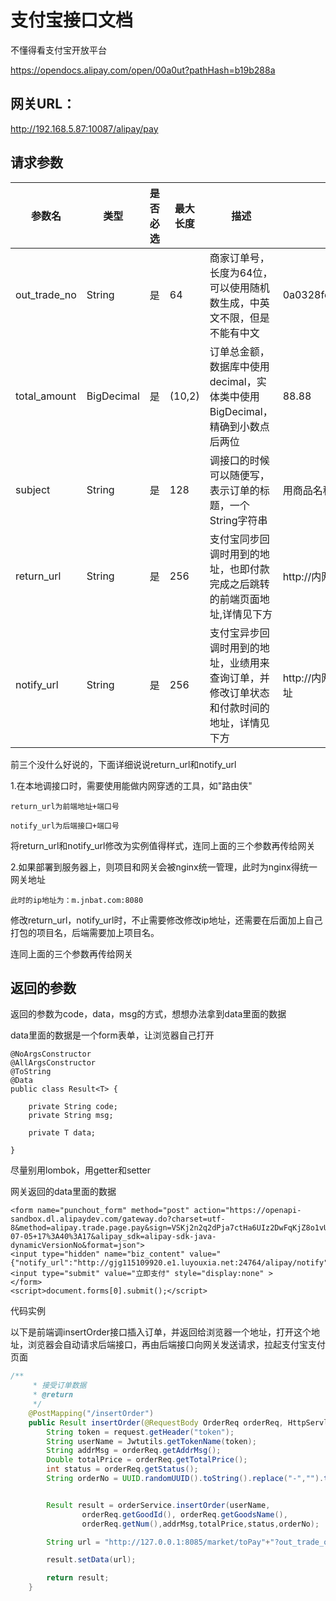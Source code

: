 # 支付宝接口文档



不懂得看支付宝开放平台

https://opendocs.alipay.com/open/00a0ut?pathHash=b19b288a


## 网关URL：

http://192.168.5.87:10087/alipay/pay


## 请求参数

| 参数名       | 类型       | 是否必选 | 最大长度 | 描述                                                                                     | 实例值                                     |
| ------------ | ---------- | -------- | -------- | ---------------------------------------------------------------------------------------- | ------------------------------------------ |
| out_trade_no | String     | 是       | 64       | 商家订单号，长度为64位，可以使用随机数生成，中英文不限，但是不能有中文                   | 0a0328fc4132446fa7f98c491558c752           |
| total_amount | BigDecimal | 是       | (10,2)   | 订单总金额，数据库中使用decimal，实体类中使用BigDecimal，精确到小数点后两位              | 88.88                                      |
| subject      | String     | 是       | 128      | 调接口的时候可以随便写，表示订单的标题，一个String字符串                                 | 用商品名称代替也可                         |
| return_url   | String     | 是       | 256      | 支付宝同步回调时用到的地址，也即付款完成之后跳转的前端页面地址,详情见下方                | http://内网穿透地址/success                |
| notify_url   | String     | 是       | 256      | 支付宝异步回调时用到的地址，业绩用来查询订单，并修改订单状态和付款时间的地址，详情见下方 | http://内网穿透地址/自己本地项目的接口地址 |

前三个没什么好说的，下面详细说说return_url和notify_url

1.在本地调接口时，需要使用能做内网穿透的工具，如"路由侠"

    return_url为前端地址+端口号

    notify_url为后端接口+端口号

将return_url和notify_url修改为实例值得样式，连同上面的三个参数再传给网关

2.如果部署到服务器上，则项目和网关会被nginx统一管理，此时为nginx得统一网关地址

    此时的ip地址为：m.jnbat.com:8080

修改return_url，notify_url时，不止需要修改修改ip地址，还需要在后面加上自己打包的项目名，后端需要加上项目名。

连同上面的三个参数再传给网关


## 返回的参数

返回的参数为code，data，msg的方式，想想办法拿到data里面的数据

data里面的数据是一个form表单，让浏览器自己打开

```
@NoArgsConstructor
@AllArgsConstructor
@ToString
@Data
public class Result<T> {

    private String code;
    private String msg;

    private T data;

}
```

尽量别用lombok，用getter和setter

网关返回的data里面的数据

```
<form name="punchout_form" method="post" action="https://openapi-sandbox.dl.alipaydev.com/gateway.do?charset=utf-8&method=alipay.trade.page.pay&sign=VSKj2n2q2dPja7ctHa6UIz2DwFqKjZ8o1vUlOoZpxsQyMd3ZPtCV5AKVGOGhBUqIQXO43jNfW4QHn4eYOH%2BQieG1Ep7FY8spIoInClyGYBrK3pD68wpX7IsqD6obTqy2ghN9KSbERv9fIOWBQsHG%2BmvXQ57l5veZOUaYokC6nymk1zzcTC4LfJDW7uQpqKkE%2B4QRWGDyr4A4n21C0dBOcbQi8UAvYX2Udsc%2F77%2FzmjIWkSNBzpFnfkZBwnV7A3cbNTnCKxB96Erxsh4E82u%2Bv7kyuiQhLPXFj4HdGXi4FngB%2BUnYU8PP8z7a%2FH2Nyh2hkNIggWN2OlhEhSdR6F678Q%3D%3D&return_url=http%3A%2F%2F127.0.0.1%3A8080%2FSuccess&notify_url=http%3A%2F%2Fgjg115109920.e1.luyouxia.net%3A24764%2Falipay%2Fnotify&version=1.0&app_id=9021000122691707&sign_type=RSA2&timestamp=2023-07-05+17%3A40%3A17&alipay_sdk=alipay-sdk-java-dynamicVersionNo&format=json">
<input type="hidden" name="biz_content" value="{"notify_url":"http://gjg115109920.e1.luyouxia.net:24764/alipay/notify","out_trade_no":"5f0bf8eed3ed473cb14cba616da7686d","product_code":"FAST_INSTANT_TRADE_PAY","redisNo":"alipay:5f0bf8eed3ed473cb14cba616da7686d","return_url":"http://127.0.0.1:8080/Success","subject":"fdsdfdgdgdgh","total_amount":0.10}">
<input type="submit" value="立即支付" style="display:none" >
</form>
<script>document.forms[0].submit();</script>
```


代码实例

以下是前端调insertOrder接口插入订单，并返回给浏览器一个地址，打开这个地址，浏览器会自动请求后端接口，再由后端接口向网关发送请求，拉起支付宝支付页面

```java
/**
     * 接受订单数据
     * @return
     */
    @PostMapping("/insertOrder")
    public Result insertOrder(@RequestBody OrderReq orderReq, HttpServletRequest request) throws IOException {
        String token = request.getHeader("token");
        String userName = Jwtutils.getTokenName(token);
        String addrMsg = orderReq.getAddrMsg();
        Double totalPrice = orderReq.getTotalPrice();
        int status = orderReq.getStatus();
        String orderNo = UUID.randomUUID().toString().replace("-","").toLowerCase();


        Result result = orderService.insertOrder(userName,
                orderReq.getGoodId(), orderReq.getGoodsName(),
                orderReq.getNum(),addrMsg,totalPrice,status,orderNo);

        String url = "http://127.0.0.1:8085/market/toPay"+"?out_trade_order="+orderNo;

        result.setData(url);

        return result;
    }
```
